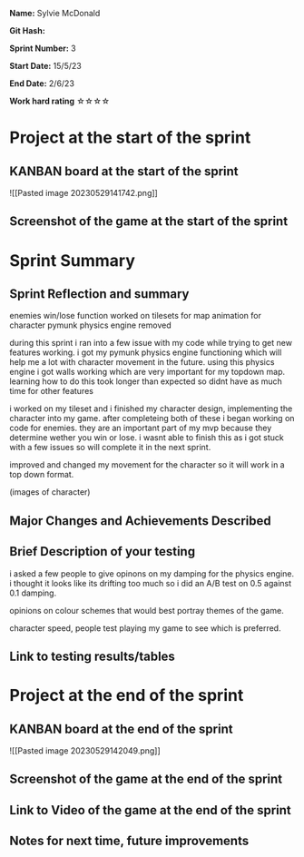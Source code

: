 **Name:** Sylvie McDonald

**Git Hash:** 

**Sprint Number:** 3

**Start Date:** 15/5/23

**End Date:** 2/6/23

**Work hard rating**
☆☆☆☆
# Project at the start of the sprint
## **KANBAN board at the start of the sprint**
![[Pasted image 20230529141742.png]]
## **Screenshot of the game at the start of the sprint**

# Sprint Summary
## **Sprint Reflection and summary**

enemies
win/lose function
worked on tilesets for map
animation for character
pymunk physics engine removed

during this sprint i ran into a few issue with my code while trying to get new features working. i got my pymunk physics engine functioning which will help me a lot with character movement in the future. using this physics engine i got walls working which are very important for my topdown map. learning how to do this took longer than expected so didnt have as much time for other features

i worked on my tileset and i finished my character design, implementing the character into my game. after completeing both of these i began working on code for enemies. they are an important part of my mvp because they determine wether you win or lose. i wasnt able to finish this as i got stuck with a few issues so will complete it in the next sprint.

improved and changed my movement for the character so it will work in a top down format.

(images of character)


## **Major Changes and Achievements Described**

## **Brief Description of your testing**
i asked a few people to give opinons on my damping for the physics engine. i thought it looks like its drifting too much so i did an A/B test on 0.5 against 0.1 damping.

opinions on colour schemes that would best portray themes of the game. 

character speed, people test playing my game to see which is preferred.


## **Link to testing results/tables**


# Project at the end of the sprint
## **KANBAN board at the end of the sprint**
![[Pasted image 20230529142049.png]]
## **Screenshot of the game at the end of the sprint**

## Link to **Video of the game at the end of the sprint**


## **Notes for next time, future improvements**